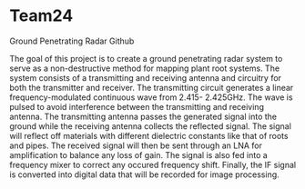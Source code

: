# Team24
Ground Penetrating Radar Github

The goal of this project is to create a ground penetrating radar system to serve as a non-destructive method for mapping plant root systems. The system consists of a transmitting and receiving antenna and circuitry for both the transmitter and receiver. The transmitting circuit generates a linear frequency-modulated continuous wave from 2.415- 2.425GHz. The wave is pulsed to avoid interference between the transmitting and receiving antenna. The transmitting antenna passes the generated signal into the ground while the receiving antenna collects the reflected signal. The signal will reflect off materials with different dielectric constants like that of roots and pipes. The received signal will then be sent through an LNA for amplification to balance any loss of gain. The signal is also fed into a frequency mixer to correct any occured frequency shift. Finally, the IF signal is converted into digital data that will be recorded for image processing.

